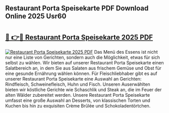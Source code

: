 ## Restaurant Porta Speisekarte PDF Download Online 2025 Usr60

# <h2><a href="http://gcam2au.nevu.top/?p=Restaurant+Porta+Speisekarte">🔗 👉🔴 Restaurant Porta Speisekarte 2025 PDF</a></h2>

[![Restaurant Porta Speisekarte 2025 PDF](https://i.imgur.com/dBaPXMq.png)](http://gcam2au.nevu.top/?p=Restaurant+Porta+Speisekarte)
Das Menü des Essens ist nicht nur eine Liste von Gerichten, sondern auch die Möglichkeit, etwas für sich selbst zu wählen. Wir bieten auf unserer Restaurant Porta Speisekarte einen Salatbereich an, in dem Sie aus Salaten aus frischem Gemüse und Obst für eine gesunde Ernährung wählen können. Für Fleischliebhaber gibt es auf unserer Restaurant Porta Speisekarte eine Auswahl an Gerichten: Rindfleisch, Schweinefleisch, Huhn und Fisch. Unseren Auserwählten bieten wir köstliche Gerichte wie Schaschlik und Steak an, die im Feuer der alten Wälder zubereitet werden. Unsere Restaurant Porta Speisekarte umfasst eine große Auswahl an Desserts, von klassischen Torten und Kuchen bis hin zu exquisiten Crème Brûlée und Schokoladentörtchen.
